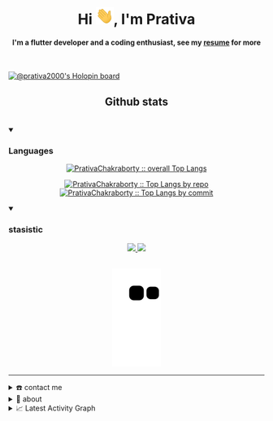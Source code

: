 

<!---
PrativaChakraborty/PrativaChakraborty is a ✨ special ✨ repository because its `README.md` (this file) appears on your GitHub profile.
You can click the Preview link to take a look at your changes.
--->


<div align="center">
<h1 align="center">Hi <img width="35" src="https://github.com/1999AZZAR/1999AZZAR/blob/main/resources/img/waving.gif">, I'm Prativa</h1>
<h4 align="center">I'm a flutter developer and a coding enthusiast, see my <a href="[https://github.com/PrativaChakraborty/PrativaChakraborty/blob/main/Resume.pdf](https://drive.google.com/file/d/1BL2NGoZjy_pP12EJGwbP79SlZylc-5KC/view?usp=sharing)">resume</a> for more</h4>
  
</div>
<br>
         
[![@prativa2000's Holopin board](https://holopin.me/prativa2000)](https://holopin.io/@prativa2000)

<div>
   <h2 align="center"> Github stats </h2>
      <br/>
    <details open>
  <summary><h3>Languages</h3></summary>
            <p align="center">
        <a href="https://github.com/PrativaChakraborty/">
          <img src="https://github-readme-stats.vercel.app/api/top-langs/?username=PrativaChakraborty&langs_count=6&theme=gruvbox&layout=compact&hide_border=true"
          alt="PrativaChakraborty :: overall Top Langs " /></a>
      </p>
        <p align="center">
          <a href="https://github.com/PrativaChakraborty/">
          <img width="45%" src="https://github-profile-summary-cards.vercel.app/api/cards/repos-per-language?username=PrativaChakraborty&theme=gruvbox&layout=compact&hide_border=true"
          alt="PrativaChakraborty :: Top Langs by repo" />
          <img width="45%" src="https://github-profile-summary-cards.vercel.app/api/cards/most-commit-language?username=PrativaChakraborty&theme=gruvbox&layout=compact&hide_border=true"
          alt="PrativaChakraborty :: Top Langs by commit" />
          </a>
        </p>
</details>
    <details open>
  <summary><h3>stasistic</h3></summary>
        <p align="center">
          <a href="https://github.com/PrativaChakraborty/">
          <img width="49.5%" src="https://github-readme-stats.vercel.app/api?username=PrativaChakraborty&show_icons=true&theme=gruvbox&hide_border=true" />
          <img width="49.5%" src="https://github-readme-streak-stats.herokuapp.com/?user=PrativaChakraborty&theme=gruvbox&hide_border=true" />
          </a>
       </p>
     <br>
</div>
<div align="center">
  <a href="">
  <img  src="https://github.com/PrativaChakraborty/PrativaChakraborty/blob/output/github-contribution-grid-snake.svg"
       alt="snake" /></a>
</div>

-----
<details>
  <summary>☎️ contact me</summary>
<div>
  <samp>
    <h2 align="center">Get in touch</h2>
    <p align="center">
      <br/>
      <a href="www.linkedin.com/in/prativa-chakraborty" target="blank"><img align="center"
         src="https://img.shields.io/badge/linkedin-%231DA1F2.svg?style=for-the-badge&logo=linkedin&logoColor=white"
         alt="azzar" height="30"/></a>
      <a href="mailto:2000prativa@gmail.com" target="blank"><img align="center"
         src="https://img.shields.io/badge/gmail-EA4335.svg?style=for-the-badge&logo=gmail&logoColor=white"
         alt="azzar" height="30"/></a>
    </p>
  <p align="center">
      <a href="https://instagram.com/implusivibe" target="blank"><img align="center"
         src="https://img.shields.io/badge/instagram-%23E4405F.svg?style=for-the-badge&logo=Instagram&logoColor=white"
         alt="azzar" height="30"/></a>
     
 
    
  </samp>
</div>
</details>

<details>
  <summary>🧮 about</summary>
<div>
<samp>
<h2 align="center">About my account</h2>
 <p align="center">
  <a href="github.com/PrativaChakraborty" target="blank"><img align="center" 
     src="https://komarev.com/ghpvc/?username=PrativaChakraborty&style=for-the-badge&label=PROFILE+VIEWS" height="25"
     alt="views count" /></a>
<!--   <a href="https://1999azzar.github.io/1999AZZAR/"><img align="center" 
     src="https://img.shields.io/website?down_message=offline&style=for-the-badge&up_message=online&url=https%3A%2F%2F1999azzar.github.io%2F1999AZZAR%2F" height="25"
     alt="website" /></a> -->
  </p>
<!--   <p align="center">
  <a href="https://www.codefactor.io/repository/github/1999azzar/1999azzar/overview/main"><img align="center"
     src="https://www.codefactor.io/repository/github/1999azzar/1999azzar/badge/main" height="25"
     alt="CodeFactor" /></a>
  <a href="github.com/1999AZZAR" target="blank"><img align="center" 
     src="https://github.com/1999AZZAR/1999AZZAR/actions/workflows/pages/pages-build-deployment/badge.svg" height="25"
     alt="page built"/></a>
  </p>
 <p align="center">
  <a href="github.com/1999AZZAR" target="blank"><img align="center" 
     src="https://img.shields.io/github/license/1999AZZAR/1999AZZAR?color=purple&style=for-the-badge" height="25"
     alt="lisense" /></a>
  <a href="github.com/1999AZZAR"><img align="center"
     src="https://forthebadge.com/images/badges/works-on-my-machine.svg" height="25"
     alt="work on my machine" /></a> -->
 </p>
 </samp>
</div>
</details>
  


<details>
  <summary>📈 Latest Activity Graph</summary>
  <samp>
  <br/>
  <h2 align="center"> latest contribution </h2>
<a href="https://github.com/ashutosh00710/github-readme-activity-graph">
  <img alt="azzar's Activity Graph" src="https://activity-graph.herokuapp.com/graph/?username=PrativaChakraborty&bg_color=000&color=fff&line=00E676&point=fff&hide_border=true" /></a>
<br/>
  </samp>
  </details>



